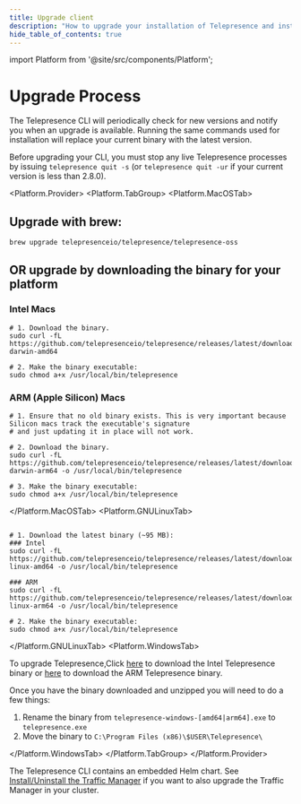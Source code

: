 ```yaml
---
title: Upgrade client
description: "How to upgrade your installation of Telepresence and install previous versions."
hide_table_of_contents: true
---
```


import Platform from '@site/src/components/Platform';

# Upgrade Process
The Telepresence CLI will periodically check for new versions and notify you when an upgrade is available.  Running the same commands used for installation will replace your current binary with the latest version.

Before upgrading your CLI, you must stop any live Telepresence processes by issuing `telepresence quit -s` (or `telepresence quit -ur`
if your current version is less than 2.8.0).

<Platform.Provider>
<Platform.TabGroup>
<Platform.MacOSTab>

## Upgrade with brew:
```shell
brew upgrade telepresenceio/telepresence/telepresence-oss
```

## OR upgrade by downloading the binary for your platform

### Intel Macs

```shell
# 1. Download the binary.
sudo curl -fL https://github.com/telepresenceio/telepresence/releases/latest/download/telepresence-darwin-amd64

# 2. Make the binary executable:
sudo chmod a+x /usr/local/bin/telepresence
```

### ARM (Apple Silicon) Macs

```shell
# 1. Ensure that no old binary exists. This is very important because Silicon macs track the executable's signature
# and just updating it in place will not work.

# 2. Download the binary.
sudo curl -fL https://github.com/telepresenceio/telepresence/releases/latest/download/telepresence-darwin-arm64 -o /usr/local/bin/telepresence

# 3. Make the binary executable:
sudo chmod a+x /usr/local/bin/telepresence
```
</Platform.MacOSTab>
<Platform.GNULinuxTab>

```shell

# 1. Download the latest binary (~95 MB):
### Intel
sudo curl -fL https://github.com/telepresenceio/telepresence/releases/latest/download/telepresence-linux-amd64 -o /usr/local/bin/telepresence

### ARM
sudo curl -fL https://github.com/telepresenceio/telepresence/releases/latest/download/telepresence-linux-arm64 -o /usr/local/bin/telepresence

# 2. Make the binary executable:
sudo chmod a+x /usr/local/bin/telepresence
```

</Platform.GNULinuxTab>
<Platform.WindowsTab>

To upgrade Telepresence,Click [here](https://github.com/telepresenceio/telepresence/releases/latest/download/telepresence-windows-amd64.zip)
to download the Intel Telepresence binary or [here](https://github.com/telepresenceio/telepresence/releases/latest/download/telepresence-windows-arm64.zip)
to download the ARM Telepresence binary.

Once you have the binary downloaded and unzipped you will need to do a few things:

1. Rename the binary from `telepresence-windows-[amd64|arm64].exe` to `telepresence.exe`
2. Move the binary to `C:\Program Files (x86)\$USER\Telepresence\`

</Platform.WindowsTab>
</Platform.TabGroup>
</Platform.Provider>

The Telepresence CLI contains an embedded Helm chart. See [Install/Uninstall the Traffic Manager](manager.md) if you want to also upgrade
the Traffic Manager in your cluster.
